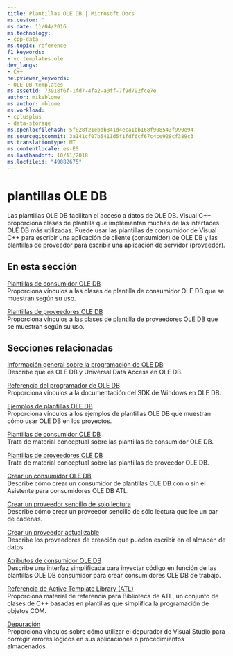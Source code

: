 ```yaml
---
title: Plantillas OLE DB | Microsoft Docs
ms.custom: ''
ms.date: 11/04/2016
ms.technology:
- cpp-data
ms.topic: reference
f1_keywords:
- vc.templates.ole
dev_langs:
- C++
helpviewer_keywords:
- OLE DB templates
ms.assetid: 73918f6f-1fd7-4fa2-a0ff-7f9d792fce7e
author: mikeblome
ms.author: mblome
ms.workload:
- cplusplus
- data-storage
ms.openlocfilehash: 5f828f21ebdb841d4eca1bb168f908543f990e94
ms.sourcegitcommit: 3a141cf07b5411d5f1fdf6cf67c4ce928cf389c3
ms.translationtype: MT
ms.contentlocale: es-ES
ms.lasthandoff: 10/11/2018
ms.locfileid: "49082675"
---
```

# <a name="ole-db-templates"></a>plantillas OLE DB

Las plantillas OLE DB facilitan el acceso a datos de OLE DB. Visual C++ proporciona clases de plantilla que implementan muchas de las interfaces OLE DB más utilizadas. Puede usar las plantillas de consumidor de Visual C++ para escribir una aplicación de cliente (consumidor) de OLE DB y las plantillas de proveedor para escribir una aplicación de servidor (proveedor).  
  
## <a name="in-this-section"></a>En esta sección  

[Plantillas de consumidor OLE DB](../../data/oledb/ole-db-consumer-templates-reference.md)<br/>
Proporciona vínculos a las clases de plantilla de consumidor OLE DB que se muestran según su uso.  
  
[Plantillas de proveedores OLE DB](../../data/oledb/ole-db-provider-templates-reference.md)<br/>
Proporciona vínculos a las clases de plantilla de proveedores OLE DB que se muestran según su uso.  
  
## <a name="related-sections"></a>Secciones relacionadas  

[Información general sobre la programación de OLE DB](../../data/oledb/ole-db-programming-overview.md)<br/>
Describe qué es OLE DB y Universal Data Access en OLE DB.  
  
[Referencia del programador de OLE DB](/previous-versions/windows/desktop/ms713643)  
Proporciona vínculos a la documentación del SDK de Windows en OLE DB.  
  
[Ejemplos de plantillas OLE DB](../../visual-cpp-samples.md)<br/>
Proporciona vínculos a los ejemplos de plantillas OLE DB que muestran cómo usar OLE DB en los proyectos.  
  
[Plantillas de consumidor OLE DB](../../data/oledb/ole-db-consumer-templates-cpp.md)<br/>
Trata de material conceptual sobre las plantillas de consumidor OLE DB.  
  
[Plantillas de proveedores OLE DB](../../data/oledb/ole-db-provider-templates-cpp.md)<br/>
Trata de material conceptual sobre las plantillas de proveedor OLE DB.  
  
[Crear un consumidor OLE DB](../../data/oledb/creating-an-ole-db-consumer.md)<br/>
Describe cómo crear un consumidor de plantillas OLE DB con o sin el Asistente para consumidores OLE DB ATL.  
  
[Crear un proveedor sencillo de solo lectura](../../data/oledb/creating-a-simple-read-only-provider.md)<br/>
Describe cómo crear un proveedor sencillo de sólo lectura que lee un par de cadenas.  
  
[Crear un proveedor actualizable](../../data/oledb/creating-an-updatable-provider.md)<br/>
Describe los proveedores de creación que pueden escribir en el almacén de datos.  
  
[Atributos de consumidor OLE DB](../../windows/ole-db-consumer-attributes.md)<br/>
Describe una interfaz simplificada para inyectar código en función de las plantillas OLE DB consumidor para crear consumidores OLE DB de trabajo.  
  
[Referencia de Active Template Library (ATL)](../../atl/atl-com-desktop-components.md)<br/>
Proporciona material de referencia para Biblioteca de ATL, un conjunto de clases de C++ basadas en plantillas que simplifica la programación de objetos COM.  
  
[Depuración](/visualstudio/debugger/debugging-in-visual-studio)<br/>
Proporciona vínculos sobre cómo utilizar el depurador de Visual Studio para corregir errores lógicos en sus aplicaciones o procedimientos almacenados.